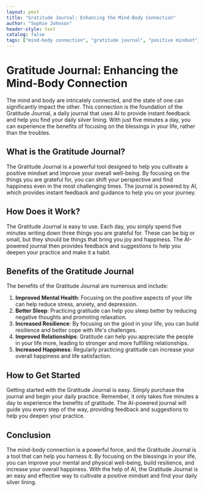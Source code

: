 ```yaml
---
layout: post
title: "Gratitude Journal: Enhancing the Mind-Body Connection"
author: "Sophie Johnson"
header-style: text
catalog: false
tags: ["mind-body connection", "gratitude journal", "positive mindset", "AI", "mental health", "well-being"]
---
```


# Gratitude Journal: Enhancing the Mind-Body Connection

The mind and body are intricately connected, and the state of one can significantly impact the other. This connection is the foundation of the Gratitude Journal, a daily journal that uses AI to provide instant feedback and help you find your daily silver lining. With just five minutes a day, you can experience the benefits of focusing on the blessings in your life, rather than the troubles.

## What is the Gratitude Journal?

The Gratitude Journal is a powerful tool designed to help you cultivate a positive mindset and improve your overall well-being. By focusing on the things you are grateful for, you can shift your perspective and find happiness even in the most challenging times. The journal is powered by AI, which provides instant feedback and guidance to help you on your journey.

## How Does it Work?

The Gratitude Journal is easy to use. Each day, you simply spend five minutes writing down three things you are grateful for. These can be big or small, but they should be things that bring you joy and happiness. The AI-powered journal then provides feedback and suggestions to help you deepen your practice and make it a habit.

## Benefits of the Gratitude Journal

The benefits of the Gratitude Journal are numerous and include:

1. **Improved Mental Health**: Focusing on the positive aspects of your life can help reduce stress, anxiety, and depression.
2. **Better Sleep**: Practicing gratitude can help you sleep better by reducing negative thoughts and promoting relaxation.
3. **Increased Resilience**: By focusing on the good in your life, you can build resilience and better cope with life's challenges.
4. **Improved Relationships**: Gratitude can help you appreciate the people in your life more, leading to stronger and more fulfilling relationships.
5. **Increased Happiness**: Regularly practicing gratitude can increase your overall happiness and life satisfaction.

## How to Get Started

Getting started with the Gratitude Journal is easy. Simply purchase the journal and begin your daily practice. Remember, it only takes five minutes a day to experience the benefits of gratitude. The AI-powered journal will guide you every step of the way, providing feedback and suggestions to help you deepen your practice.

## Conclusion

The mind-body connection is a powerful force, and the Gratitude Journal is a tool that can help you harness it. By focusing on the blessings in your life, you can improve your mental and physical well-being, build resilience, and increase your overall happiness. With the help of AI, the Gratitude Journal is an easy and effective way to cultivate a positive mindset and find your daily silver lining.